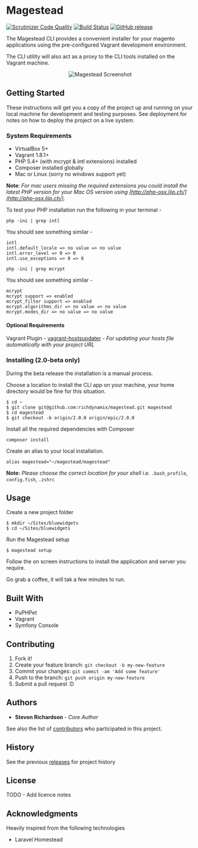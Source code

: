 # Magestead

[![Scrutinizer Code Quality](https://scrutinizer-ci.com/g/richdynamix/magestead/badges/quality-score.png?b=epic%2F2.0.0)](https://scrutinizer-ci.com/g/richdynamix/magestead/?branch=epic%2F2.0.0) [![Build Status](https://scrutinizer-ci.com/g/richdynamix/magestead/badges/build.png?b=master)](https://scrutinizer-ci.com/g/richdynamix/magestead/build-status/master) [![GitHub release](https://img.shields.io/badge/release-2.0--beta-blue.svg)](https://github.com/richdynamix/magestead)

The Magestead CLI provides a convenient installer for your magento applications using the pre-configured Vagrant development environment.

The CLI utility will also act as a proxy to the CLI tools installed on the Vagrant machine.

<p align="center">
  <img src="http://www.magestead.com/img/magestead-cli-screen.png" alt="Magestead Screenshot"/>
</p>

## Getting Started

These instructions will get you a copy of the project up and running on your local machine for development and testing purposes. See deployment for notes on how to deploy the project on a live system.

### System Requirements

- VirtualBox 5+
- Vagrant 1.8.1+
- PHP 5.4+ (with mcrypt & intl extensions) installed
- Composer installed globally
- Mac or Linux (sorry no windows support yet)

**Note**: *For mac users missing the required extensions you could install the latest PHP version for your Mac OS version using [http://php-osx.liip.ch/](http://php-osx.liip.ch/).*

To test your PHP installation run the following in your terminal - 

`php -ini | grep intl`

You should see something similar -

``` /usr/local/php5/php.d/50-extension-intl.ini,
intl
intl.default_locale => no value => no value
intl.error_level => 0 => 0
intl.use_exceptions => 0 => 0 
```

`php -ini | grep mcrypt`

You should see something similar -

```
mcrypt
mcrypt support => enabled
mcrypt_filter support => enabled
mcrypt.algorithms_dir => no value => no value
mcrypt.modes_dir => no value => no value
```

#### Optional Requirements

Vagrant Plugin - [vagrant-hostsupdater](https://github.com/cogitatio/vagrant-hostsupdater) - *For updating your hosts file automatically with your project URL*

### Installing (2.0-beta only)

During the beta release the installation is a manual process.

Choose a location to install the CLI app on your machine, your home directory would be fine for this situation. 

```
$ cd ~
$ git clone git@github.com:richdynamix/magestead.git magestead
$ cd magestead
$ git checkout -b origin/2.0.0 origin/epic/2.0.0
```

Install all the required dependencies with Composer

```
composer install
```

Create an alias to your local installation.

```
alias magestead="~/magestead/magestead"
```

**Note:** *Please choose the correct location for your shell i.e.* `.bash_profile`, `config.fish`, `.zshrc`

## Usage

Create a new project folder

```
$ mkdir ~/Sites/bluewidgets
$ cd ~/Sites/bluewidgets
```

Run the Magestead setup

```
$ magestead setup
```

Follow the on screen instructions to install the application and server you require.

Go grab a coffee, it will tak a few minutes to run.

## Built With

* PuPHPet
* Vagrant
* Symfony Console

## Contributing

1. Fork it!
2. Create your feature branch: `git checkout -b my-new-feature`
3. Commit your changes: `git commit -am 'Add some feature'`
4. Push to the branch: `git push origin my-new-feature`
5. Submit a pull request :D

## Authors

* **Steven Richardson** - *Core Author*

See also the list of [contributors](https://github.com/richdynamix/magestead/contributors) who participated in this project.

## History

See the previous [releases](https://github.com/richdynamix/magestead/releases) for project history

## License

TODO - Add licence notes

## Acknowledgments

Heavily inspired from the following technologies

* Laravel Homestead